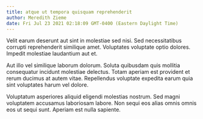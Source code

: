 ```yaml
---
title: atque ut tempora quisquam reprehenderit
author: Meredith Zieme
date: Fri Jul 23 2021 02:18:09 GMT-0400 (Eastern Daylight Time)
---
```

Velit earum deserunt aut sint in molestiae sed nisi. Sed necessitatibus corrupti reprehenderit similique amet. Voluptates voluptate optio dolores. Impedit molestiae laudantium aut et.

 Aut illo vel similique laborum dolorum. Soluta quibusdam quis mollitia consequatur incidunt molestiae delectus. Totam aperiam est provident et rerum ducimus at autem vitae. Repellendus voluptate expedita earum quia sint voluptates harum vel dolore.

 Voluptatum asperiores aliquid eligendi molestias nostrum. Sed magni voluptatem accusamus laboriosam labore. Non sequi eos alias omnis omnis eos ut sequi sunt. Aperiam est nulla sapiente.